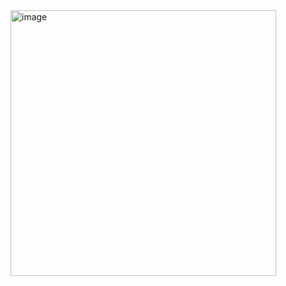 <img width="425" alt="image" src="https://user-images.githubusercontent.com/117038006/213482154-61c9ac64-3d96-4881-876b-668168565551.png">

